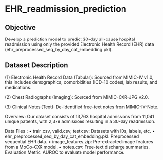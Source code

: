 # EHR_readmission_prediction

## Objective
 Develop a prediction model to predict
 30-day all-cause hospital readmission using only the provided Electronic Health Record (EHR)
 data (ehr_preprocessed_seq_by_day_cat_embedding.pkl).

 ## Dataset Description
 (1) Electronic Health Record Data (Tabular): Sourced from MIMIC-IV v1.0, this includes
 demographics, comorbidities (ICD-10 codes), lab results, and medications.
 
 (2) Chest Radiographs (Imaging): Sourced from MIMIC-CXR-JPG v2.0.
 
 (3) Clinical Notes (Text): De-identified free-text notes from MIMIC-IV-Note.
 
 Overview: Our dataset consists of 13,763 hospital admissions from 11,041 unique patients,
 with 2,379 admissions resulting in a 30-day readmission.
 
Data Files :
 • train.csv, valid.csv, test.csv: Datasets with IDs, labels, etc.
 • ehr_preprocessed_seq_by_day_cat_embedding.pkl: Preprocessed sequential EHR data.
 • image_features.zip: Pre-extracted image features from a MoCo-CXR model.
 • notes.csv: Free-text discharge summaries.
 Evaluation Metric: AUROC to evaluate model performance.
